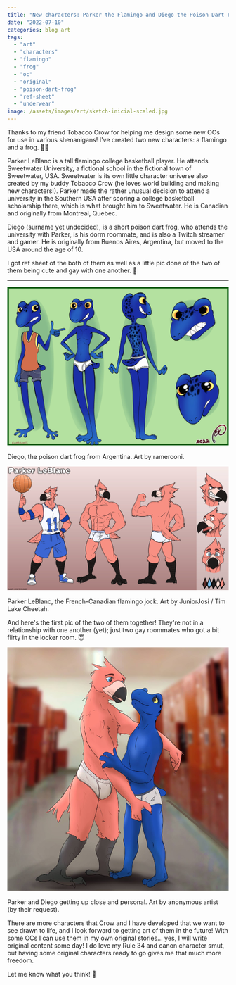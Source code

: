 ```yaml
---
title: "New characters: Parker the Flamingo and Diego the Poison Dart Frog"
date: "2022-07-10"
categories: blog art
tags: 
  - "art"
  - "characters"
  - "flamingo"
  - "frog"
  - "oc"
  - "original"
  - "poison-dart-frog"
  - "ref-sheet"
  - "underwear"
image: /assets/images/art/sketch-inicial-scaled.jpg
---
```


Thanks to my friend Tobacco Crow for helping me design some new OCs for use in various shenanigans! I've created two new characters: a flamingo and a frog. 💖💙

Parker LeBlanc is a tall flamingo college basketball player. He attends Sweetwater University, a fictional school in the fictional town of Sweetwater, USA. Sweetwater is its own little character universe also created by my buddy Tobacco Crow (he loves world building and making new characters!). Parker made the rather unusual decision to attend a university in the Southern USA after scoring a college basketball scholarship there, which is what brought him to Sweetwater. He is Canadian and originally from Montreal, Quebec.

Diego (surname yet undecided), is a short poison dart frog, who attends the university with Parker, is his dorm roommate, and is also a Twitch streamer and gamer. He is originally from Buenos Aires, Argentina, but moved to the USA around the age of 10.

I got ref sheet of the both of them as well as a little pic done of the two of them being cute and gay with one another. 🥰

* * *

![](/assets/images/art/FrogSheet.jpg)

Diego, the poison dart frog from Argentina. Art by ramerooni.

![](/assets/images/art/sketch-inicial-scaled.jpg)

Parker LeBlanc, the French-Canadian flamingo jock. Art by JuniorJosi / Tim Lake Cheetah.

And here's the first pic of the two of them together! They're not in a relationship with one another (yet); just two gay roommates who got a bit flirty in the locker room. 😇

![](/assets/images/art/doodles31.jpg)

Parker and Diego getting up close and personal. Art by anonymous artist (by their request).

There are more characters that Crow and I have developed that we want to see drawn to life, and I look forward to getting art of them in the future! With some OCs I can use them in my own original stories... yes, I will write original content some day! I do love my Rule 34 and canon character smut, but having some original characters ready to go gives me that much more freedom.

Let me know what you think! 💙
